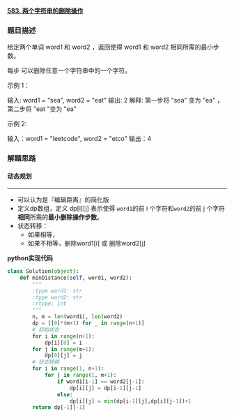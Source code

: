 #### [583. 两个字符串的删除操作](https://leetcode.cn/problems/delete-operation-for-two-strings/)

### 题目描述

给定两个单词 word1 和 word2 ，返回使得 word1 和  word2 相同所需的最小步数。

每步 可以删除任意一个字符串中的一个字符。

 

示例 1：

输入: word1 = "sea", word2 = "eat"
输出: 2
解释: 第一步将 "sea" 变为 "ea" ，第二步将 "eat "变为 "ea"

示例  2:

输入：word1 = "leetcode", word2 = "etco"
输出：4



### 解题思路

#### 动态规划

****
- 可以认为是『编辑距离』的简化版
- 定义dp数组，定义 dp\[i][j] 表示使得 `word1`的前 i 个字符和`word2`的前 j 个字符**相同**所需的**最小删除操作步数**。
- 状态转移：
  - 如果相等，
  - 如果不相等，删除word1[i] 或 删除word2[j]


**python实现代码**
```python
class Solution(object):
    def minDistance(self, word1, word2):
        """
        :type word1: str
        :type word2: str
        :rtype: int
        """
        n, m = len(word1), len(word2)
        dp = [[0]*(m+1) for _ in range(n+1)]
        # 初始状态
        for i in range(n+1):
            dp[i][0] = i
        for j in range(m+1):
            dp[0][j] = j
        # 状态转移
        for i in range(1, n+1):
            for j in range(1, m+1):
                if word1[i-1] == word2[j-1]:
                    dp[i][j] = dp[i-1][j-1]
                else:
                    dp[i][j] = min(dp[i-1][j],dp[i][j-1])+1
        return dp[-1][-1]
```

